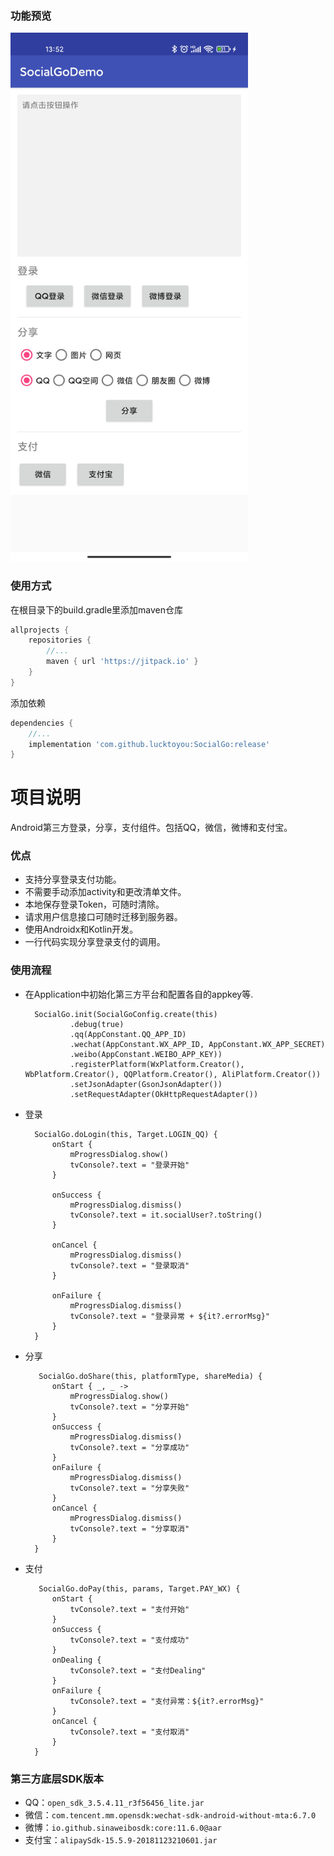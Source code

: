 ### 功能预览
<img src="/preview/main.jpg" width="380px"/>

### 使用方式
在根目录下的build.gradle里添加maven仓库
```groovy
allprojects {
    repositories {
	    //...
	    maven { url 'https://jitpack.io' }
	}
}
```
添加依赖
```groovy
dependencies {
    //...
    implementation 'com.github.lucktoyou:SocialGo:release'
}
```

# 项目说明
Android第三方登录，分享，支付组件。包括QQ，微信，微博和支付宝。

### 优点
* 支持分享登录支付功能。
* 不需要手动添加activity和更改清单文件。
* 本地保存登录Token，可随时清除。
* 请求用户信息接口可随时迁移到服务器。
* 使用Androidx和Kotlin开发。
* 一行代码实现分享登录支付的调用。

### 使用流程
* 在Application中初始化第三方平台和配置各自的appkey等.
                 
        SocialGo.init(SocialGoConfig.create(this)
                .debug(true)
                .qq(AppConstant.QQ_APP_ID)
                .wechat(AppConstant.WX_APP_ID, AppConstant.WX_APP_SECRET)
                .weibo(AppConstant.WEIBO_APP_KEY))
                .registerPlatform(WxPlatform.Creator(), WbPlatform.Creator(), QQPlatform.Creator(), AliPlatform.Creator())
                .setJsonAdapter(GsonJsonAdapter())
                .setRequestAdapter(OkHttpRequestAdapter())            

* 登录

        SocialGo.doLogin(this, Target.LOGIN_QQ) {
            onStart {
                mProgressDialog.show()
                tvConsole?.text = "登录开始"
            }

            onSuccess {
                mProgressDialog.dismiss()
                tvConsole?.text = it.socialUser?.toString()
            }

            onCancel {
                mProgressDialog.dismiss()
                tvConsole?.text = "登录取消"
            }

            onFailure {
                mProgressDialog.dismiss()
                tvConsole?.text = "登录异常 + ${it?.errorMsg}"
            }
        }

* 分享

         SocialGo.doShare(this, platformType, shareMedia) {
            onStart { _, _ ->
                mProgressDialog.show()
                tvConsole?.text = "分享开始"
            }
            onSuccess {
                mProgressDialog.dismiss()
                tvConsole?.text = "分享成功"
            }
            onFailure {
                mProgressDialog.dismiss()
                tvConsole?.text = "分享失败"
            }
            onCancel {
                mProgressDialog.dismiss()
                tvConsole?.text = "分享取消"
            }
        }


* 支付

         SocialGo.doPay(this, params, Target.PAY_WX) {
            onStart {
                tvConsole?.text = "支付开始"
            }
            onSuccess {
                tvConsole?.text = "支付成功"
            }
            onDealing {
                tvConsole?.text = "支付Dealing"
            }
            onFailure {
                tvConsole?.text = "支付异常：${it?.errorMsg}"
            }
            onCancel {
                tvConsole?.text = "支付取消"
            }
        }

### 第三方底层SDK版本
* QQ：`open_sdk_3.5.4.11_r3f56456_lite.jar`
* 微信：`com.tencent.mm.opensdk:wechat-sdk-android-without-mta:6.7.0`
* 微博：`io.github.sinaweibosdk:core:11.6.0@aar`
* 支付宝：`alipaySdk-15.5.9-20181123210601.jar`
